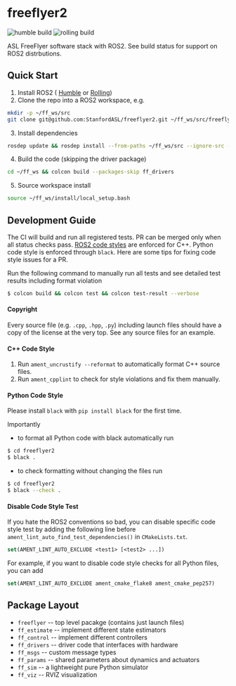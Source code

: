 # freeflyer2
![humble build](https://github.com/StanfordASL/freeflyer2/actions/workflows/humble.yml/badge.svg?event=push)
![rolling build](https://github.com/StanfordASL/freeflyer2/actions/workflows/rolling.yml/badge.svg?event=push)

ASL FreeFlyer software stack with ROS2. See build status for support on ROS2 distrbutions.

## Quick Start
1. Install ROS2 (
[Humble](https://docs.ros.org/en/humble/Installation.html) or
[Rolling](https://docs.ros.org/en/rolling/Installation.html))
2. Clone the repo into a ROS2 workspace, e.g.
```sh
mkdir -p ~/ff_ws/src
git clone git@github.com:StanfordASL/freeflyer2.git ~/ff_ws/src/freeflyer2
```
3. Install dependencies
```sh
rosdep update && rosdep install --from-paths ~/ff_ws/src --ignore-src -y
```
4. Build the code (skipping the driver package)
```sh
cd ~/ff_ws && colcon build --packages-skip ff_drivers
```

5. Source workspace install
```sh
source ~/ff_ws/install/local_setup.bash
```

## Development Guide
The CI will build and run all registered tests. PR can be merged only when all status checks
pass. [ROS2 code styles](https://docs.ros.org/en/humble/The-ROS2-Project/Contributing/Code-Style-Language-Versions.html)
are enforced for C++. Python code style is enforced through `black`.
Here are some tips for fixing code style issues for a PR.

Run the following command to manually run all tests and see detailed test results including
format violation
```sh
$ colcon build && colcon test && colcon test-result --verbose
```

#### Copyright
Every source file (e.g. `.cpp`, `.hpp`, `.py`) including launch files should have a copy of
the license at the very top. See any source files for an example.

#### C++ Code Style
1. Run `ament_uncrustify --reformat` to automatically format C++ source files.
2. Run `ament_cpplint` to check for style violations and fix them manually.

#### Python Code Style
Please install `black` with `pip install black` for the first time.

Importantly
- to format all Python code with black automatically run
```sh
$ cd freeflyer2
$ black .
```
- to check formatting without changing the files run
```sh
$ cd freeflyer2
$ black --check .
```

#### Disable Code Style Test
If you hate the ROS2 conventions so bad, you can disable specific code style test by adding
the following line before `ament_lint_auto_find_test_dependencies()` in `CMakeLists.txt`.
```cmake
set(AMENT_LINT_AUTO_EXCLUDE <test1> [<test2> ...])
```
For example, if you want to disable code style checks for all Python files, you can add
```cmake
set(AMENT_LINT_AUTO_EXCLUDE ament_cmake_flake8 ament_cmake_pep257)
```

## Package Layout

* `freeflyer` -- top level pacakge (contains just launch files)
* `ff_estimate` -- implement different state estimators
* `ff_control` -- implement different controllers
* `ff_drivers` -- driver code that interfaces with hardware
* `ff_msgs` -- custom message types
* `ff_params` -- shared parameters about dynamics and actuators
* `ff_sim` -- a lightweight pure Python simulator
* `ff_viz` -- RVIZ visualization
